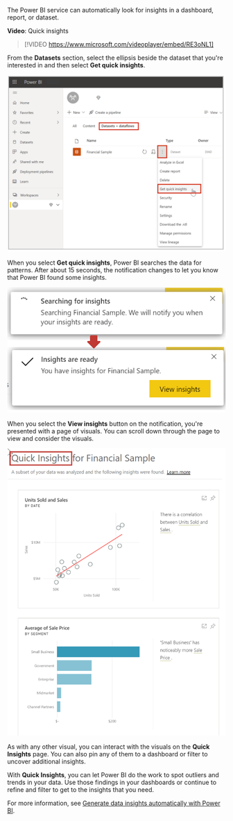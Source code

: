 The Power BI service can automatically look for insights in a dashboard, report, or dataset. 

**Video**: Quick insights
> [!VIDEO https://www.microsoft.com/videoplayer/embed/RE3oNL1]

From the **Datasets** section, select the ellipsis beside the dataset that you're interested in and then select **Get quick insights**.

![Screenshot showing "My workspace", the "Datasets" tab, the ellipsis, and "Get quick insights".](../media/02-power-bi-desktop-get-quick-insights.png)

When you select **Get quick insights**, Power BI searches the data for patterns. After about 15 seconds, the notification changes to let you know that Power BI found some insights.

![Screenshot of the messages "Searching for insights" and "Insights are ready".](../media/02-power-bi-desktop-searching-for-insights.png)

When you select the **View insights** button on the notification, you're presented with a page of visuals. You can scroll down through the page to view and consider the visuals.

![Screenshot of the resulting Quick Insights for the sample report.](../media/02-power-bi-desktop-view-insights.png)

As with any other visual, you can interact with the visuals on the **Quick Insights** page. You can also pin any of them to a dashboard or filter to uncover additional insights.

With **Quick Insights**, you can let Power BI do the work to spot outliers and trends in your data. Use those findings in your dashboards or continue to refine and filter to get to the insights that you need.

For more information, see [Generate data insights automatically with Power BI](/power-bi/service-insights/?azure-portal=true).
